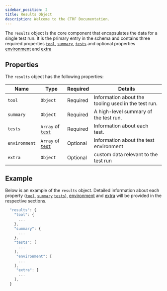 ```yaml
---
sidebar_position: 2
title: Results Object
description: Welcome to the CTRF Documentation.
---
```


The `results` object is the core component that encapsulates the data for a single test run. It is the primary entry in the schema and contains three required properties [`tool`](/docs/schema/tool), [`summary`](/docs/schema//summary), [`tests`](/docs/schema/tests) and optional properties [environment](/docs/schema/environment) and [extra](/docs/schema/extra)

## Properties

The `results` object has the following properties:

| Name    | Type     | Required | Details                                             |
| ------- | -------- | -------- | -------------------------------------------         |
| `tool`  | `Object` | Required | Information about the tooling used in the test run. |
| `summary`| `Object` | Required | A high-level summary of the test run.               |
| `tests` | `Array` of [`test`](/docs/schema/test) | Required | Information about each test. |
| `environment` | `Array` of [`test`](/docs/schema/test) | Optional | Information about the test environment |
| `extra`      | `Object` | Optional | custom data relevant to the test run                         |


## Example

Below is an example of the `results` object. Detailed information about each property ([`tool`](/docs/schema/tool), [`summary`](/docs/schema//summary) [`tests`](/docs/schema/tests)), [environment](/docs/schema/environment) and [extra](/docs/schema/extra) will be provided in the respective sections.

``` js
  "results": { 
    "tool": {
      ...
    },
    "summary": {
      ...
    },
    "tests": [
      ...
    ],
     "environment": [
      ...
    ],
     "extra": [
      ...
    ],
  }
```
